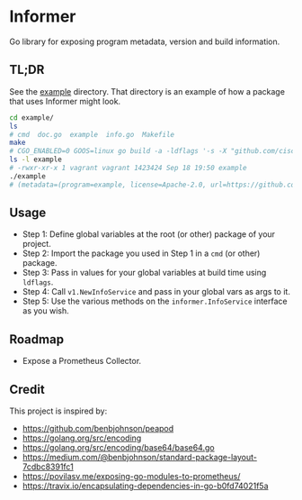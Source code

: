 # Informer
Go library for exposing program metadata, version and build information.

## TL;DR

See the [example](./example) directory. That directory is an example of how a package that uses Informer might look.

```bash
cd example/
ls
# cmd  doc.go  example  info.go  Makefile
make
# CGO_ENABLED=0 GOOS=linux go build -a -ldflags '-s -X "github.com/cisco-cx/informer/example.Program=example" -X "github.com/cisco-cx/informer/example.License=Apache-2.0" -X "github.com/cisco-cx/informer/example.URL=https://github.com/cisco-cx/informer/example" -X "github.com/cisco-cx/informer/example.BuildUser=vagrant" -X "github.com/cisco-cx/informer/example.BuildDate=2019-09-18T19:50:30+0000" -X "github.com/cisco-cx/informer/example.Version=f2211ec" -X "github.com/cisco-cx/informer/example.Revision=f2211ec" -X "github.com/cisco-cx/informer/example.Branch=master"' ./cmd/example
ls -l example
# -rwxr-xr-x 1 vagrant vagrant 1423424 Sep 18 19:50 example
./example
# (metadata=(program=example, license=Apache-2.0, url=https://github.com/cisco-cx/informer/example), versionInfo=(version=f2211ec, branch=master, revision=f2211ec), buildInfo=(go=go1.12.7, user=vagrant, date=2019-09-18T19:50:30+0000))
```

## Usage

* Step 1: Define global variables at the root (or other) package of your project.
* Step 2: Import the package you used in Step 1 in a `cmd` (or other) package.
* Step 3: Pass in values for your global variables at build time using `ldflags`.
* Step 4: Call `v1.NewInfoService` and pass in your global vars as args to it.
* Step 5: Use the various methods on the `informer.InfoService` interface as you wish.

## Roadmap

* Expose a Prometheus Collector.

## Credit

This project is inspired by:

- https://github.com/benbjohnson/peapod
- https://golang.org/src/encoding
- https://golang.org/src/encoding/base64/base64.go
- https://medium.com/@benbjohnson/standard-package-layout-7cdbc8391fc1
- https://povilasv.me/exposing-go-modules-to-prometheus/
- https://travix.io/encapsulating-dependencies-in-go-b0fd74021f5a
